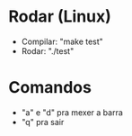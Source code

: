# Rodar (Linux)
- Compilar: "make test"
- Rodar: "./test"
# Comandos
- "a" e "d" pra mexer a barra
- "q" pra sair
